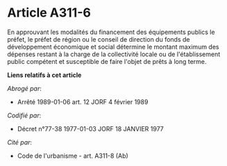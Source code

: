 # Article A311-6

En approuvant les modalités du financement des équipements publics le préfet, le préfet de région ou le conseil de direction
du fonds de développement économique et social détermine le montant maximum des dépenses restant à la charge de la
collectivité locale ou de l'établissement public compétent et susceptible de faire l'objet de prêts à long terme.

**Liens relatifs à cet article**

_Abrogé par_:

  - Arrêté 1989-01-06 art. 12 JORF 4 février 1989

_Codifié par_:

  - Décret n°77-38 1977-01-03 JORF 18 JANVIER 1977

_Cité par_:

  - Code de l'urbanisme - art. A311-8 (Ab)
